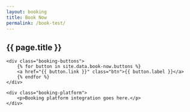 ```yaml
---
layout: booking
title: Book Now
permalink: /book-test/
---
```


<section id="book-now">
    <h1>{{ page.title }}</h1>

    <div class="booking-buttons">
        {% for button in site.data.book-now.buttons %}
        <a href="{{ button.link }}" class="btn">{{ button.label }}</a>
        {% endfor %}
    </div>

    <div class="booking-platform">
        <p>Booking platform integration goes here.</p>
    </div>
</section>
